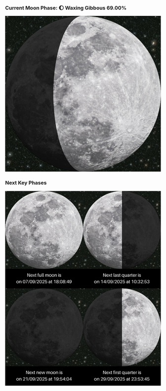 ### Current Moon Phase: 🌔 Waxing Gibbous 69.00%
![Moon Phase](moonphase.png)
### Next Key Phases
![Gallery](gallery.png)